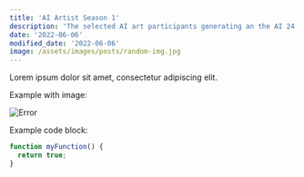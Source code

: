 ```yaml
---
title: 'AI Artist Season 1'
description: 'The selected AI art participants generating an the AI 24 livestream'
date: '2022-06-06'
modified_date: '2022-06-06'
image: /assets/images/posts/random-img.jpg
---
```


Lorem ipsum dolor sit amet, consectetur adipiscing elit.

Example with image:

![Error](@@baseUrl@@/assets/images/posts/error.png)

Example code block:

```js
function myFunction() {
  return true;
}
```
